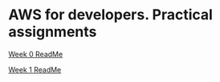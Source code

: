 # AWS for developers. Practical assignments

[Week 0 ReadMe](./week-0/README.md)

[Week 1 ReadMe](./week-1/README.md)